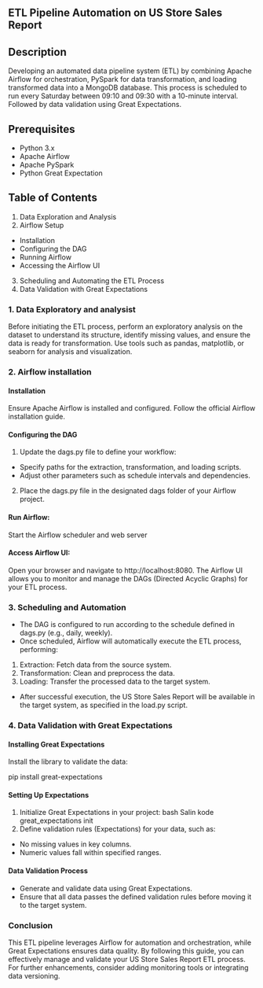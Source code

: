 ## ETL Pipeline Automation on US Store Sales Report
## Description
Developing  an automated data pipeline system (ETL) by combining Apache Airflow for orchestration, PySpark for data transformation, and loading  transformed data into a MongoDB database.  This process is scheduled to run every Saturday between 09:10 and 09:30 with a 10-minute interval. Followed by data validation using Great Expectations.

## Prerequisites
- Python 3.x
- Apache Airflow
- Apache PySpark
- Python Great Expectation

## Table of Contents
1. Data Exploration and Analysis
2. Airflow Setup
- Installation
- Configuring the DAG
- Running Airflow
- Accessing the Airflow UI
3. Scheduling and Automating the ETL Process
4. Data Validation with Great Expectations


### 1. Data Exploratory and analysist 

Before initiating the ETL process, perform an exploratory analysis on the dataset to understand its structure, identify missing values, and ensure the data is ready for transformation. Use tools such as pandas, matplotlib, or seaborn for analysis and visualization.

### 2. Airflow installation 

#### Installation
Ensure Apache Airflow is installed and configured. Follow the official Airflow installation guide.

#### Configuring the DAG
1. Update the dags.py file to define your workflow:
- Specify paths for the extraction, transformation, and loading scripts.
- Adjust other parameters such as schedule intervals and dependencies.
2. Place the dags.py file in the designated dags folder of your Airflow project.

#### Run Airflow:
Start the Airflow scheduler and web server

#### Access Airflow UI:
Open your browser and navigate to http://localhost:8080. The Airflow UI allows you to monitor and manage the DAGs (Directed Acyclic Graphs) for your ETL process.

### 3. Scheduling and Automation
- The DAG is configured to run according to the schedule defined in dags.py (e.g., daily, weekly).
- Once scheduled, Airflow will automatically execute the ETL process, performing:

1. Extraction: Fetch data from the source system.
2. Transformation: Clean and preprocess the data.
3. Loading: Transfer the processed data to the target system.
- After successful execution, the US Store Sales Report will be available in the target system, as specified in the load.py script.

### 4. Data Validation with Great Expectations

#### Installing Great Expectations
Install the library to validate the data:

pip install great-expectations

#### Setting Up Expectations

1. Initialize Great Expectations in your project:
bash
Salin kode
great_expectations init
2. Define validation rules (Expectations) for your data, such as:
- No missing values in key columns.
- Numeric values fall within specified ranges.
#### Data Validation Process
- Generate and validate data using Great Expectations.
- Ensure that all data passes the defined validation rules before moving it to the target system.

### Conclusion
This ETL pipeline leverages Airflow for automation and orchestration, while Great Expectations ensures data quality. By following this guide, you can effectively manage and validate your US Store Sales Report ETL process. For further enhancements, consider adding monitoring tools or integrating data versioning.
